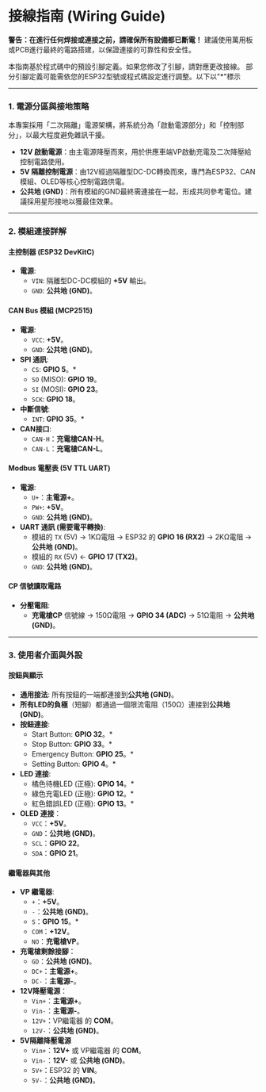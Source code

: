 # 接線指南 (Wiring Guide)

**警告：在進行任何焊接或連接之前，請確保所有設備都已斷電！** 
建議使用萬用板或PCB進行最終的電路搭建，以保證連接的可靠性和安全性。

本指南基於程式碼中的預設引腳定義。如果您修改了引腳，請對應更改接線。
部分引腳定義可能需依您的ESP32型號或程式碼設定進行調整。以下以"*"標示

---

### 1. 電源分區與接地策略

本專案採用「二次隔離」電源架構，將系統分為「啟動電源部分」和「控制部分」，以最大程度避免雜訊干擾。

*   **12V 啟動電源**：由主電源降壓而來，用於供應車端VP啟動充電及二次降壓給控制電路使用。
*   **5V 隔離控制電源**：由12V經過隔離型DC-DC轉換而來，專門為ESP32、CAN模組、OLED等核心控制電路供電。
*   **公共地 (GND)**：所有模組的GND最終需連接在一起，形成共同參考電位。建議採用星形接地以獲最佳效果。

---

### 2. 模組連接詳解

#### 主控制器 (ESP32 DevKitC)
*   **電源**:
    *   `VIN`: 隔離型DC-DC模組的 **+5V** 輸出。
    *   `GND`: **公共地 (GND)**。

#### CAN Bus 模組 (MCP2515)
*   **電源**:
    *   `VCC`: **+5V**。
    *   `GND`: **公共地 (GND)**。
*   **SPI 通訊**:
    *   `CS`: **GPIO 5**。*
    *   `SO` (MISO): **GPIO 19**。
    *   `SI` (MOSI): **GPIO 23**。
    *   `SCK`: **GPIO 18**。
*   **中斷信號**:
    *   `INT`: **GPIO 35**。*
*   **CAN接口**:
    *   `CAN-H`：**充電槍CAN-H**。
    *   `CAN-L`：**充電槍CAN-L**。

#### Modbus 電壓表 (5V TTL UART)
*   **電源**:
    *   `U+`：**主電源+**。
    *   `PW+`: **+5V**。
    *   `GND`: **公共地 (GND)**。
*   **UART 通訊 (需要電平轉換)**:
    *   模組的 `TX` (5V) -> 1KΩ電阻 -> ESP32 的 **GPIO 16 (RX2)** -> 2KΩ電阻 -> **公共地 (GND)**。
    *   模組的 `RX` (5V) <- **GPIO 17 (TX2)**。
    *   `GND`: **公共地 (GND)**。
   

#### CP 信號讀取電路
*   **分壓電阻**:
    *   **充電槍CP** 信號線 -> 150Ω電阻 -> **GPIO 34 (ADC)** -> 51Ω電阻 -> **公共地 (GND)**。

---

### 3. 使用者介面與外設

#### 按鈕與顯示
*   **通用接法**: 所有按鈕的一端都連接到**公共地 (GND)**。
*   **所有LED的負極**（短腳）都通過一個限流電阻（150Ω）連接到**公共地 (GND)**。
*   **按鈕連接**:
    *   Start Button: **GPIO 32**。*
    *   Stop Button: **GPIO 33**。*
    *   Emergency Button: **GPIO 25**。*
    *   Setting Button: **GPIO 4**。*
*   **LED 連接**:
    *   橘色待機LED (正極): **GPIO 14**。*
    *   綠色充電LED (正極): **GPIO 12**。*
    *   紅色錯誤LED (正極): **GPIO 13**。*
*   **OLED 連接**：
    *   `VCC`：**+5V**。
    *   `GND`：**公共地 (GND)**。
    *   `SCL`：**GPIO 22**。
    *   `SDA`：**GPIO 21**。

#### 繼電器與其他
*   **VP 繼電器**:
    *   `+`：**+5V**。
    *   `-`：**公共地 (GND)**。
    *   `S`：**GPIO 15**。*
    *   `COM`：**+12V**。
    *   `NO`：**充電槍VP**。
*   **充電槍剩餘接腳**：
    *    `GD`：**公共地 (GND)**。
    *    `DC+`：**主電源+**。
    *    `DC-`：**主電源-**。
*   **12V降壓電源**：
    *    `Vin+`：**主電源+**。
    *    `Vin-`：**主電源-**。
    *    `12V+`：VP繼電器 的 **COM**。
    *    `12V-`：**公共地 (GND)**。
*   **5V隔離降壓電源**
    *    `Vin+`：**12V+** 或 VP繼電器 的 **COM**。
    *    `Vin-`：**12V-** 或 **公共地 (GND)**。
    *    `5V+`：ESP32 的 **VIN**。
    *    `5V-`：**公共地 (GND)**。
